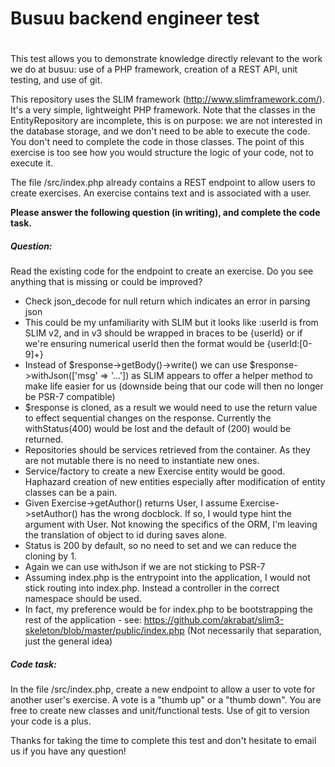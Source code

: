 #
# Busuu backend engineer test
#


This test allows you to demonstrate knowledge directly relevant to the work we do at busuu: use of a PHP framework, creation of a REST API, unit testing, and use of git.

This repository uses the SLIM framework (http://www.slimframework.com/). It's a very simple, lightweight PHP framework.
Note that the classes in the EntityRepository are incomplete, this is on purpose: we are not interested in the database storage, and we don't need to be able to execute the code. You don't need to complete the code in those classes.
The point of this exercise is too see how you would structure the logic of your code, not to execute it.


The file /src/index.php already contains a REST endpoint to allow users to create exercises. An exercise contains text and is associated with a user.

**Please answer the following question (in writing), and complete the code task.**

##### Question:
Read the existing code for the endpoint to create an exercise. Do you see anything that is missing or could be improved?

- Check json_decode for null return which indicates an error in parsing json
- This could be my unfamiliarity with SLIM but it looks like :userId is from SLIM v2, and in v3 should be wrapped in braces to be {userId} or if we're ensuring numerical userId then the format would be {userId:[0-9]+}
- Instead of $response->getBody()->write() we can use $response->withJson(['msg' => '...']) as SLIM appears to offer a helper method to make life easier for us (downside being that our code will then no longer be PSR-7 compatible)
- $response is cloned, as a result we would need to use the return value to effect sequential changes on the response. Currently the withStatus(400) would be lost and the default of (200) would be returned.
- Repositories should be services retrieved from the container. As they are not mutable there is no need to instantiate new ones.
- Service/factory to create a new Exercise entity would be good. Haphazard creation of new entities especially after modification of entity classes can be a pain.
- Given Exercise->getAuthor() returns User, I assume Exercise->setAuthor() has the wrong docblock. If so, I would type hint the argument with User. Not knowing the specifics of the ORM, I'm leaving the translation of object to id during saves alone.
- Status is 200 by default, so no need to set and we can reduce the cloning by 1.
- Again we can use withJson if we are not sticking to PSR-7
- Assuming index.php is the entrypoint into the application, I would not stick routing into index.php. Instead a controller in the correct namespace should be used.
- In fact, my preference would be for index.php to be bootstrapping the rest of the application - see: https://github.com/akrabat/slim3-skeleton/blob/master/public/index.php (Not necessarily that separation, just the general idea)

##### Code task:
In the file /src/index.php, create a new endpoint to allow a user to vote for another user's exercise. A vote is a "thumb up" or a "thumb down".
You are free to create new classes and unit/functional tests.
Use of git to version your code is a plus.



Thanks for taking the time to complete this test and don't hesitate to email us if you have any question!